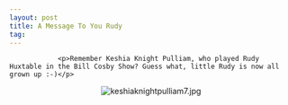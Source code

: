```yaml
---
layout: post
title: A Message To You Rudy
tag: 
---
```



                <p>Remember Keshia Knight Pulliam, who played Rudy Huxtable in the Bill Cosby Show? Guess what, little Rudy is now all grown up :-)</p>
<div style="text-align: center;"><img src='/uploads/keshiaknightpulliam7.jpg' alt='keshiaknightpulliam7.jpg' /></div>
            
